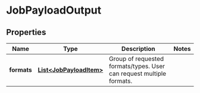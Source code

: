 
# JobPayloadOutput

## Properties
Name | Type | Description | Notes
------------ | ------------- | ------------- | -------------
**formats** | [**List&lt;JobPayloadItem&gt;**](JobPayloadItem.md) | Group of requested formats/types. User can request multiple formats. | 



